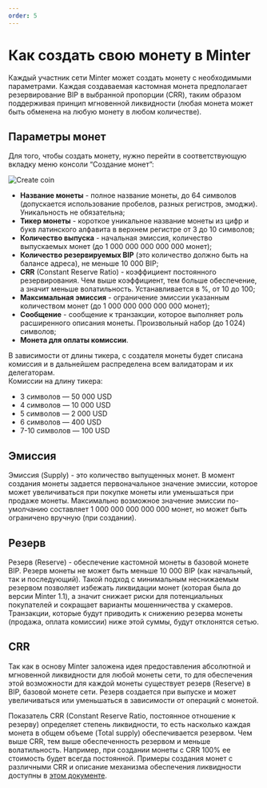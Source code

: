 ```yaml
---
order: 5
---
```


# Как создать свою монету в Minter

Каждый участник сети Minter может создать монету с необходимыми параметрами. Каждая создаваемая кастомная монета предполагает резервирование BIP в выбранной пропорции (CRR), таким образом поддерживая принцип мгновенной ликвидности (любая монета может быть обменена на любую монету в любом количестве).

## Параметры монет

Для того, чтобы создать монету, нужно перейти в соответствующую вкладку меню консоли “Создание монет”:

![Create coin](/img/docs/create-coin.jpg)

- **Название монеты** - полное название монеты, до 64 символов (допускается использование пробелов, разных регистров, эмоджи). Уникальность не обязательна;
- **Тикер монеты** - короткое уникальное название монеты из цифр и букв латинского алфавита в верхнем регистре от 3 до 10 символов;
- **Количество выпуска** - начальная эмиссия, количество выпускаемых монет (до 1 000 000 000 000 000 монет);
- **Количество резервируемых BIP** (это количество должно быть на балансе адреса), не меньше 10 000 BIP;
- **CRR** (Constant Reserve Ratio) - коэффициент постоянного резервирования. Чем выше коэффициент, тем больше обеспечение, а значит меньше волатильность. Устанавливается в %, от 10 до 100;
- **Максимальная эмиссия** - ограничение эмиссии указанным количеством монет (до 1 000 000 000 000 000 монет);
- **Сообщение** - сообщение к транзакции, которое выполняет роль расширенного описания монеты. Произвольный набор (до 1 024) символов;
- **Монета для оплаты комиссии**.

В зависимости от длины тикера, с создателя монеты будет списана комиссия  и в дальнейшем распределена всем валидаторам и их делегаторам.<br>
Комиссии на длину тикера:
- 3 символов — 50 000 USD
- 4 символов — 10 000 USD
- 5 символов — 2 000 USD
- 6 символов — 400 USD
- 7-10 символов — 100 USD

## Эмиссия

Эмиссия (Supply) - это количество выпущенных монет. В момент создания монеты задается первоначальное значение эмиссии, которое может увеличиваться при покупке монеты или уменьшаться при продаже монеты. Максимально возможное значение эмиссии по-умолчанию составляет  1 000 000 000 000 000 монет, но может быть ограничено вручную (при создании).

## Резерв

Резерв (Reserve) - обеспечение кастомной монеты в базовой монете BIP. Резерв монеты не может быть меньше 10 000 BIP (как начальный, так и последующий). Такой подход с минимальным неснижаемым резервом позволяет избежать ликвидации монет (которая была до версии Minter 1.1), а значит снижает риски для потенциальных покупателей и сокращает варианты мошенничества у скамеров. Транзакции, которые будут приводить к снижению резерва монеты (продажа, оплата комиссии) ниже этой суммы, будут отклонятся сетью.

## CRR

Так как в основу Minter заложена идея предоставления абсолютной и мгновенной ликвидности для любой монеты сети, то для обеспечения этой возможности для каждой монеты существует резерв (Reserve) в BIP, базовой монете сети. Резерв создается при выпуске и может увеличиваться или уменьшаться в зависимости от операций с монетой.

Показатель CRR (Constant Reserve Ratio, постоянное отношение к резерву) определяет степень ликвидности, то есть насколько каждая монета в общем объеме (Total supply) обеспечивается резервом. Чем выше CRR, тем выше обеспеченность резервом и меньше волатильность. Например, при создании монеты с CRR 100% ее стоимость будет всегда постоянной. Примеры создания монет с различными CRR и описание механизма обеспечения ликвидности доступны в [этом документе](https://about.minter.network/Minter_PCO_Russian.pdf).

